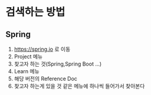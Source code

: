 # 검색하는 방법

## Spring

1. https://spring.io 로 이동
2. Project 메뉴
3. 찾고자 하는 것(Spring,Spring Boot ...)
4. Learn 메뉴
5. 해당 버전의 Reference Doc
6. 찾고자 하는게 있을 것 같은 메뉴에 하나씩 들어가서 찾아본다